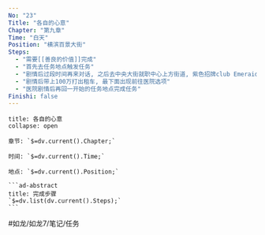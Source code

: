 ```yaml
---
No: "23"
Title: "各自的心意"
Chapter: "第九章"
Time: "白天"
Position: "横滨百景大街"
Steps:
  - "需要[[善良的价值]]完成"
  - "首先去任务地点触发任务"
  - "剧情后过段时间再来对话, 之后去中央大街就职中心上方街道, 紫色招牌club Emeraid Hils触发剧情"
  - "剧情后带上100万打出租车, 最下面出现前往医院选项"
  - "医院剧情后再回一开始的任务地点完成任务"
Finishi: false
---
```

````ad-question
title: 各自的心意
collapse: open

章节: `$=dv.current().Chapter;`

时间: `$=dv.current().Time;`

地点: `$=dv.current().Position;`

```ad-abstract
title: 完成步骤
`$=dv.list(dv.current().Steps);`
```
````

#如龙/如龙7/笔记/任务 